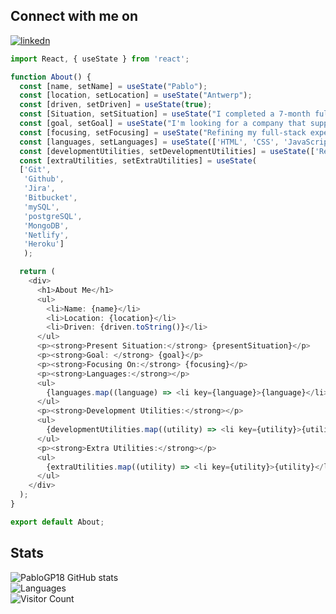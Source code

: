 
## Connect with me on
<a href="https://www.linkedin.com/in/pablo-garcia-plaza/">
 <img align="center" alt="linkedn"  src="https://img.shields.io/badge/LinkedIn-0077B5?style=for-the-badge&logo=linkedin&logoColor=white" />
</a>

```ts
import React, { useState } from 'react';

function About() {
  const [name, setName] = useState("Pablo");
  const [location, setLocation] = useState("Antwerp");
  const [driven, setDriven] = useState(true);
  const [Situation, setSituation] = useState("I completed a 7-month full-stack developer course and a 3-month internship.");
  const [goal, setGoal] = useState("I'm looking for a company that supports ongoing learning and growth.");
  const [focusing, setFocusing] = useState("Refining my full-stack expertise with React and Node.js.");
  const [languages, setLanguages] = useState(['HTML', 'CSS', 'JavaScript', 'TypeScript', 'C#', 'PHP']);
  const [developmentUtilities, setDevelopmentUtilities] = useState(['React', 'Node.js', 'Express', 'Strapi']);
  const [extraUtilities, setExtraUtilities] = useState(
  ['Git', 
   'Github', 
   'Jira', 
   'Bitbucket', 
   'mySQL', 
   'postgreSQL', 
   'MongoDB', 
   'Netlify', 
   'Heroku']
   );

  return (
    <div>
      <h1>About Me</h1>
      <ul>
        <li>Name: {name}</li>
        <li>Location: {location}</li>
        <li>Driven: {driven.toString()}</li>
      </ul>
      <p><strong>Present Situation:</strong> {presentSituation}</p>
      <p><strong>Goal: </strong> {goal}</p>
      <p><strong>Focusing On:</strong> {focusing}</p>
      <p><strong>Languages:</strong></p>
      <ul>
        {languages.map((language) => <li key={language}>{language}</li>)}
      </ul>
      <p><strong>Development Utilities:</strong></p>
      <ul>
        {developmentUtilities.map((utility) => <li key={utility}>{utility}</li>)}
      </ul>
      <p><strong>Extra Utilities:</strong></p>
      <ul>
        {extraUtilities.map((utility) => <li key={utility}>{utility}</li>)}
      </ul>
    </div>
  );
}

export default About;
```

## Stats
![PabloGP18 GitHub stats](https://github-readme-stats.vercel.app/api?username=PabloGP18&theme=blue-green) <br>
![Languages](https://github-readme-stats.vercel.app/api/top-langs/?username=PabloGP18&theme=blue-green)<br>
![Visitor Count](https://profile-counter.glitch.me/PabloGP18/count.svg)



<!--
**PabloGP18/PabloGP18** is a ✨ _special_ ✨ repository because its `README.md` (this file) appears on your GitHub profile.
-->
